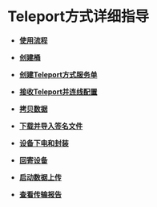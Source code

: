 # Teleport方式详细指导<a name="ZH-CN_TOPIC_0098442995"></a>

-   **[使用流程](Teleport方式使用流程.md)**  

-   **[创建桶](Teleport创建桶.md)**  

-   **[创建Teleport方式服务单](创建Teleport方式服务单.md)**  

-   **[接收Teleport并连线配置](接收Teleport并连线配置.md)**  

-   **[拷贝数据](Teleport方式拷贝数据.md)**  

-   **[下载并导入签名文件](Teleport方式下载并导入签名文件.md)**  

-   **[设备下电和封装](设备下电和封装.md)**  

-   **[回寄设备](回寄设备.md)**  

-   **[启动数据上传](Teleport方式启动数据上传.md)**  

-   **[查看传输报告](Teleport方式查看传输报告.md)**  


